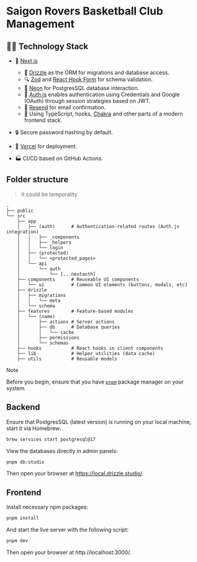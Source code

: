 # Saigon Rovers Basketball Club Management

## 🧑‍💻 Technology Stack

- 🚀 [Next.js](https://nextjs.org/)

  - 🧰 [Drizzle](https://orm.drizzle.team/) as the ORM for migrations and database access.
  - 🔍 [Zod](https://zod.dev/) and [React Hook Form](https://react-hook-form.com/) for schema validation.
  - 💾 [Neon](https://vercel.com/marketplace/neon) for PostgresSQL database interaction.
  - 🔑 [Auth.js](https://authjs.dev/) enables authentication using Credentials and Google (OAuth) through session strategies based on JWT.
  - 📩 [Resend](https://resend.com/) for email confirmation.
  - 💃 Using TypeScript, hooks, [Chakra](https://chakra-ui.com/) and other parts of a modern frontend stack.

- 🔒 Secure password hashing by default.
- 🚢 [Vercel](http://vercel.com/) for deployment.
- 🏭 CI/CD based on GitHub Actions.

## Folder structure

> It could be temporality

```
.
├── public
└── src
    ├── app
    │   ├── (auth)      # Authentication-related routes (Auth.js integration)
    │   │   ├── _components
    │   │   ├── _helpers
    │   │   └── login
    │   ├── (protected)
    │   │   └── <protected_pages>
    │   └── api
    │       └── auth
    │           └── [...nextauth]
    ├── components      # Reuseable UI components
    │   └── ui          # Common UI elements (buttons, modals, etc)
    ├── drizzle
    │   ├── migrations
    │   │   └── meta
    │   └── schema
    ├── features        # Feature-based modules
    │   └── (name)
    │       ├── actions # Server actions
    │       ├── db      # Database queries
    │       │   └── cache
    │       ├── permissions
    │       └── schemas
    ├── hooks           # React hooks in client components
    ├── lib             # Helper utilities (data cache)
    ├── utils           # Reusable models
```

> [!NOTE]  
> Before you begin, ensure that you have [`pnpm`](https://pnpm.io/) package manager on your system.

## Backend

Ensure that PostgresSQL (latest version) is running on your local machine, start it via Homebrew:

```bash
brew services start postgresql@17
```

View the databases directly in admin panels:

```bash
pnpm db:studio
```

Then open your browser at https://local.drizzle.studio/.

## Frontend

Install necessary npm packages:

```bash
pnpm install
```

And start the live server with the following script:

```bash
pnpm dev
```

Then open your browser at http://localhost:3000/.
